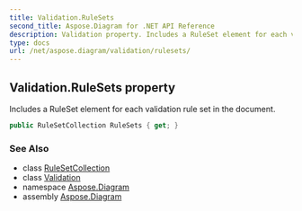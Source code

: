 ```yaml
---
title: Validation.RuleSets
second_title: Aspose.Diagram for .NET API Reference
description: Validation property. Includes a RuleSet element for each validation rule set in the document
type: docs
url: /net/aspose.diagram/validation/rulesets/
---
```

## Validation.RuleSets property

Includes a RuleSet element for each validation rule set in the document.

```csharp
public RuleSetCollection RuleSets { get; }
```

### See Also

* class [RuleSetCollection](../../rulesetcollection/)
* class [Validation](../)
* namespace [Aspose.Diagram](../../validation/)
* assembly [Aspose.Diagram](../../../)


